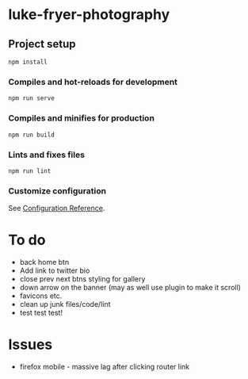 # luke-fryer-photography

## Project setup
```
npm install
```

### Compiles and hot-reloads for development
```
npm run serve
```

### Compiles and minifies for production
```
npm run build
```

### Lints and fixes files
```
npm run lint
```

### Customize configuration
See [Configuration Reference](https://cli.vuejs.org/config/).


# To do

* back home btn
* Add link to twitter bio
* close prev next btns styling for gallery
* down arrow on the banner (may as well use plugin to make it scroll)
* favicons etc.
* clean up junk files/code/lint
* test test test!


# Issues
* firefox mobile - massive lag after clicking router link
